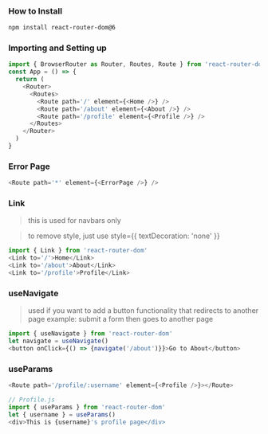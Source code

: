 ### How to Install
```bash
npm install react-router-dom@6
````

### Importing and Setting up
```javascript
import { BrowserRouter as Router, Routes, Route } from 'react-router-dom'
const App = () => {
  return (
    <Router>
      <Routes>
        <Route path='/' element={<Home />} />
        <Route path='/about' element={<About />} />
        <Route path='/profile' element={<Profile />} />
      </Routes>
    </Router>
  )
}
````

### Error Page
```javascript
<Route path='*' element={<ErrorPage />} />
````

### Link
> this is used for navbars only

> to remove style, just use style={{ textDecoration: 'none' }}
```javascript
import { Link } from 'react-router-dom'
<Link to='/'>Home</Link>
<Link to='/about'>About</Link>
<Link to='/profile'>Profile</Link>
````

### useNavigate
> used if you want to add a button functionality that redirects to another page
> example: submit a form then goes to another page 
```javascript
import { useNavigate } from 'react-router-dom'
let navigate = useNavigate()
<button onClick={() => {navigate('/about')}}>Go to About</button>
````
### useParams
```javascript
<Route path='/profile/:username' element={<Profile />}></Route>

// Profile.js
import { useParams } from 'react-router-dom'
let { username } = useParams()
<div>This is {username}'s profile page</div>
````
